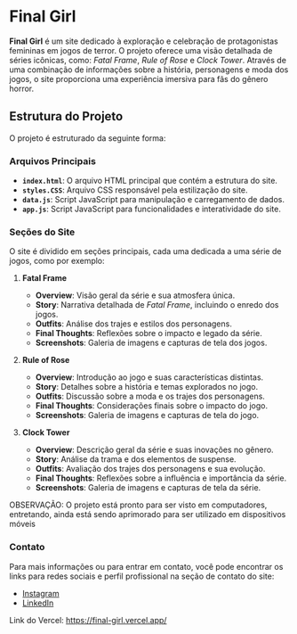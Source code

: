 # Final Girl

**Final Girl** é um site dedicado à exploração e celebração de protagonistas femininas em jogos de terror. O projeto oferece uma visão detalhada de séries icônicas, como: *Fatal Frame*, *Rule of Rose* e *Clock Tower*. Através de uma combinação de informações sobre a história, personagens e moda dos jogos, o site proporciona uma experiência imersiva para fãs do gênero horror.

## Estrutura do Projeto

O projeto é estruturado da seguinte forma:

### Arquivos Principais

- **`index.html`**: O arquivo HTML principal que contém a estrutura do site.
- **`styles.CSS`**: Arquivo CSS responsável pela estilização do site.
- **`data.js`**: Script JavaScript para manipulação e carregamento de dados.
- **`app.js`**: Script JavaScript para funcionalidades e interatividade do site.

### Seções do Site

O site é dividido em seções principais, cada uma dedicada a uma série de jogos, como por exemplo:

1. **Fatal Frame**
   - **Overview**: Visão geral da série e sua atmosfera única.
   - **Story**: Narrativa detalhada de *Fatal Frame*, incluindo o enredo dos jogos.
   - **Outfits**: Análise dos trajes e estilos dos personagens.
   - **Final Thoughts**: Reflexões sobre o impacto e legado da série.
   - **Screenshots**: Galeria de imagens e capturas de tela dos jogos.

2. **Rule of Rose**
   - **Overview**: Introdução ao jogo e suas características distintas.
   - **Story**: Detalhes sobre a história e temas explorados no jogo.
   - **Outfits**: Discussão sobre a moda e os trajes dos personagens.
   - **Final Thoughts**: Considerações finais sobre o impacto do jogo.
   - **Screenshots**: Galeria de imagens e capturas de tela do jogo.

3. **Clock Tower**
   - **Overview**: Descrição geral da série e suas inovações no gênero.
   - **Story**: Análise da trama e dos elementos de suspense.
   - **Outfits**: Avaliação dos trajes dos personagens e sua evolução.
   - **Final Thoughts**: Reflexões sobre a influência e importância da série.
   - **Screenshots**: Galeria de imagens e capturas de tela da série.

OBSERVAÇÃO: O projeto está pronto para ser visto em computadores, entretando, ainda está sendo aprimorado para ser utilizado em dispositivos móveis

### Contato

Para mais informações ou para entrar em contato, você pode encontrar os links para redes sociais e perfil profissional na seção de contato do site:

- [Instagram](https://instagram.com/lucashipolito__)
- [LinkedIn](https://www.linkedin.com/in/lucas-hipólito-377195327/)

Link do Vercel:
https://final-girl.vercel.app/
